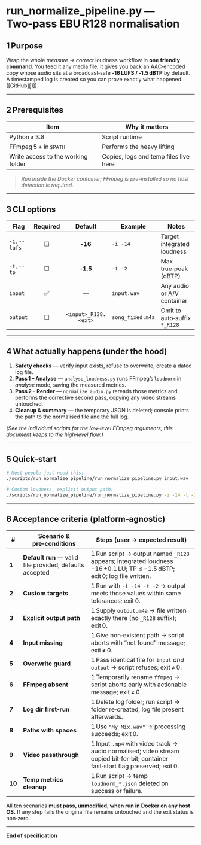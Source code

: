 # **run\_normalize\_pipeline.py — Two‑pass EBU R128 normalisation**

## 1 Purpose
Wrap the whole *measure → correct* loudness workflow in **one friendly command**.
You feed it any media file; it gives you back an AAC‑encoded copy whose audio sits at a broadcast‑safe **‑16 LUFS / ‑1.5 dBTP** by default. A timestamped log is created so you can prove exactly what happened. ([GitHub][1])

---

## 2 Prerequisites

| Item                               | Why it matters                        |
| ---------------------------------- | ------------------------------------- |
| Python ≥ 3.8                       | Script runtime                        |
| FFmpeg 5 + in `$PATH`              | Performs the heavy lifting            |
| Write access to the working folder | Copies, logs and temp files live here |

> *Run inside the Docker container; FFmpeg is pre-installed so no host detection is required.*

---

## 3 CLI options

| Flag           | Required |        Default       | Example          | Notes                                      |
| -------------- | :------: | :------------------: | ---------------- | ------------------------------------------ |
| `-i`, `--lufs` |     ☐    |        **‑16**       | `‑i ‑14`         | Target integrated loudness                 |
| `-t`, `--tp`   |     ☐    |       **‑1.5**       | `‑t ‑2`          | Max true‑peak (dBTP)                       |
| `input`        |     ✅    |           —          | `input.wav`      | Any audio or A/V container                 |
| `output`       |     ☐    | `<input>_R128.<ext>` | `song_fixed.m4a` | Omit to auto‑suffix `*_R128`               |

---

## 4 What actually happens (under the hood)

1. **Safety checks** — verify input exists, refuse to overwrite, create a dated log file.
2. **Pass 1 – Analyse** — `analyse_loudness.py` runs FFmpeg’s `loudnorm` in *analyse* mode, saving the measured metrics.
3. **Pass 2 – Render** — `normalize_audio.py` rereads those metrics and performs the corrective second pass, copying any video streams untouched.
4. **Cleanup & summary** — the temporary JSON is deleted; console prints the path to the normalised file and the full log.

*(See the individual scripts for the low‑level FFmpeg arguments; this document keeps to the high‑level flow.)*

---

## 5 Quick‑start

```bash
# Most people just need this:
./scripts/run_normalize_pipeline/run_normalize_pipeline.py input.wav

# Custom loudness, explicit output path:
./scripts/run_normalize_pipeline/run_normalize_pipeline.py -i -14 -t -2 input.mp4 fixed_audio.mp4
```

---

## 6 Acceptance criteria (platform‑agnostic)

| #      | Scenario & pre‑conditions                                | Steps (user → expected result)                                                                                                    |
| ------ | -------------------------------------------------------- | --------------------------------------------------------------------------------------------------------------------------------- |
| **1**  | **Default run** — valid file provided, defaults accepted | 1 Run script → output named `_R128` appears; integrated loudness −16 ±0.1 LU; TP ≤ −1.5 dBTP; exit 0; log file written.           |
| **2**  | **Custom targets**                                       | 1 Run with `‑i -14 ‑t -2` → output meets those values within same tolerances; exit 0.                                             |
| **3**  | **Explicit output path**                                 | 1 Supply `output.m4a` → file written exactly there (no `_R128` suffix); exit 0.                                                   |
| **4**  | **Input missing**                                        | 1 Give non‑existent path → script aborts with “not found” message; exit ≠ 0.                                                      |
| **5**  | **Overwrite guard**                                      | 1 Pass identical file for `input` *and* `output` → script refuses; exit ≠ 0.                                                      |
| **6**  | **FFmpeg absent**                                        | 1 Temporarily rename `ffmpeg` → script aborts early with actionable message; exit ≠ 0.                                            |
| **7**  | **Log dir first‑run**                                    | 1 Delete log folder; run script → folder re‑created; log file present afterwards.                                                 |
| **8**  | **Paths with spaces**                                    | 1 Use `"My Mix.wav"` → processing succeeds; exit 0.                                                                               |
| **9**  | **Video passthrough**                                    | 1 Input `.mp4` with video track → audio normalised; video stream copied bit‑for‑bit; container fast‑start flag preserved; exit 0. |
| **10** | **Temp metrics cleanup**                                 | 1 Run script → temp `loudnorm_*.json` deleted on success or failure.                                                              |

All ten scenarios **must pass, unmodified, when run in Docker on any host OS.** If any step fails the original file remains untouched and the exit status is non‑zero.

---

**End of specification**
